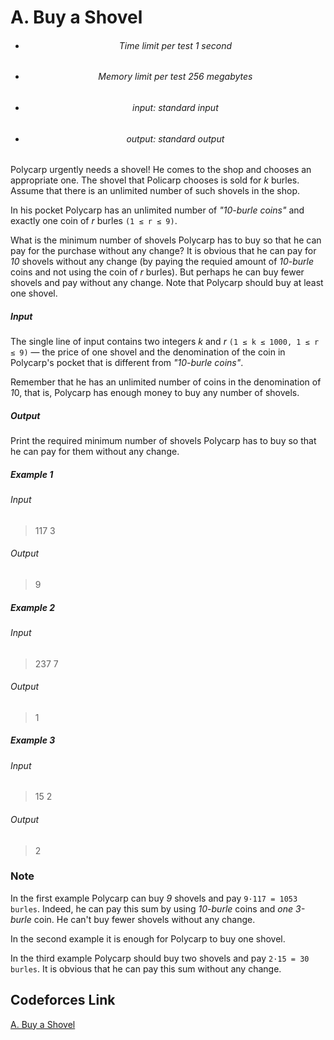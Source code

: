 # A. Buy a Shovel

- <h6> <center> Time limit per test 1 second </center> </h6>
- <h6> <center> Memory limit per test 256 megabytes </center> </h6>
- <h6> <center> input: standard input </center> </h6>
- <h6> <center> output: standard output </center> </h6>

Polycarp urgently needs a shovel! He comes to the shop and chooses an appropriate one. The shovel that Policarp chooses is sold for *k* burles. Assume that there is an unlimited number of such shovels in the shop.

In his pocket Polycarp has an unlimited number of *"10-burle coins"* and exactly one coin of *r* burles `(1 ≤ r ≤ 9)`.

What is the minimum number of shovels Polycarp has to buy so that he can pay for the purchase without any change? It is obvious that he can pay for *10* shovels without any change (by paying the requied amount of *10-burle* coins and not using the coin of *r* burles). But perhaps he can buy fewer shovels and pay without any change. Note that Polycarp should buy at least one shovel.

<h5>Input</h5>

The single line of input contains two integers *k* and *r* `(1 ≤ k ≤ 1000, 1 ≤ r ≤ 9)` — the price of one shovel and the denomination of the coin in Polycarp's pocket that is different from *"10-burle coins"*.

Remember that he has an unlimited number of coins in the denomination of *1*0, that is, Polycarp has enough money to buy any number of shovels.

<h5>Output</h5>

Print the required minimum number of shovels Polycarp has to buy so that he can pay for them without any change.

<h5>Example 1</h5>

<h6>Input</h6>

>117 3

<h6>Output</h6>

>9

<h5>Example 2</h5>

<h6>Input</h6>

>237 7

<h6>Output</h6>

>1

<h5>Example 3</h5>

<h6>Input</h6>

>15 2

<h6>Output</h6>

>2

### Note
In the first example Polycarp can buy *9* shovels and pay `9·117 = 1053 burles`. Indeed, he can pay this sum by using *10-burle* coins and *one 3-burle* coin. He can't buy fewer shovels without any change.

In the second example it is enough for Polycarp to buy one shovel.

In the third example Polycarp should buy two shovels and pay `2·15 = 30 burles`. It is obvious that he can pay this sum without any change.

## Codeforces Link
[A. Buy a Shovel](https://codeforces.com/problemset/problem/732/A)
